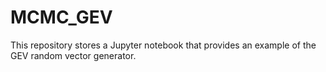 # MCMC_GEV
This repository stores a Jupyter notebook that provides an example of the GEV random vector generator.
